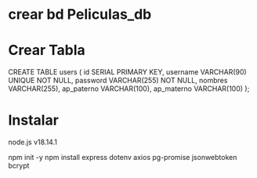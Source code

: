 # crear bd Peliculas_db
# Crear Tabla
CREATE TABLE users (
  id SERIAL PRIMARY KEY,
  username VARCHAR(90) UNIQUE NOT NULL,
  password VARCHAR(255) NOT NULL,
  nombres VARCHAR(255),
  ap_paterno VARCHAR(100),
  ap_materno VARCHAR(100)
);

# Instalar
node.js  v18.14.1

npm init -y
npm install express dotenv axios pg-promise jsonwebtoken bcrypt